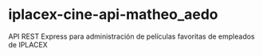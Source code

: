 # iplacex-cine-api-matheo_aedo
API REST Express para administración de películas favoritas de empleados de IPLACEX
